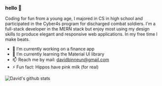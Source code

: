 ### hello 👋
Coding for fun from a young age, I majored in CS in high school and participated in the Cyber4s program for discharged combat soldiers. I'm a full-stack developer in the MERN stack but enjoy most using my design skills to produce elegant and responsive web applications. In my free time I make beats.

- 🔭 I’m currently working on a finance app
- 🌱 I’m currently learning the Material UI library
- 📫 Reach me by mail: davidbinneun@gmail.com
- ⚡ Fun fact: Hippos have pink milk (for real)


![David's github stats](https://github-readme-stats.vercel.app/api?username=davidbinneun&show_icons=true&count_private=true&theme=buefy)
<!--
**davidbinneun/davidbinneun** is a ✨ _special_ ✨ repository because its `README.md` (this file) appears on your GitHub profile.

Here are some ideas to get you started:

- 🔭 I’m currently working on ...
- 🌱 I’m currently learning ...
- 👯 I’m looking to collaborate on ...
- 🤔 I’m looking for help with ...
- 💬 Ask me about ...
- 📫 How to reach me: ...
- 😄 Pronouns: ...
- ⚡ Fun fact: Hippos have pink milk (for real)
-->
